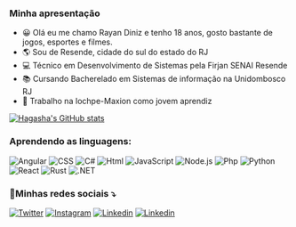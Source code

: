 ### Minha apresentação
- 😀 Olá eu me chamo Rayan Diniz e tenho 18 anos, gosto bastante de jogos, esportes e filmes.
- 🌎 Sou de Resende, cidade do sul do estado do RJ
- 💻 Técnico em Desenvolvimento de Sistemas pela Firjan SENAI Resende
- 📚 Cursando Bacherelado em Sistemas de informação na Unidombosco RJ
- 🔭 Trabalho na Iochpe-Maxion como jovem aprendiz

[![Hagasha's GitHub stats](https://github-readme-stats.vercel.app/api?username=Hagasha&theme=tokyonight&show_icons=true)](https://github.com/anuraghazra/github-readme-stats)

### Aprendendo as linguagens:
![Angular](https://img.shields.io/badge/Angular-DD0031?style=for-the-badge&logo=angular&logoColor=white) ![CSS](https://img.shields.io/badge/CSS3-1572B6?style=for-the-badge&logo=css3&logoColor=white)  ![C#](https://img.shields.io/badge/C%23-239120?style=for-the-badge&logo=c-sharp&logoColor=white) ![Html](https://img.shields.io/badge/HTML5-E34F26?style=for-the-badge&logo=html5&logoColor=white) ![JavaScript](https://img.shields.io/badge/JavaScript-F7DF1E?style=for-the-badge&logo=javascript&logoColor=black) ![Node.js](https://img.shields.io/badge/Node.js-43853D?style=for-the-badge&logo=node.js&logoColor=white) ![Php](https://img.shields.io/badge/PHP-777BB4?style=for-the-badge&logo=php&logoColor=white) ![Python](https://img.shields.io/badge/Python-14354C?style=for-the-badge&logo=python&logoColor=white) ![React](https://img.shields.io/badge/React-20232A?style=for-the-badge&logo=react&logoColor=61DAFB) ![Rust](https://img.shields.io/badge/Rust-000000?style=for-the-badge&logo=rust&logoColor=white) ![.NET](https://img.shields.io/badge/.NET-5C2D91?style=for-the-badge&logo=.net&logoColor=white)
### 🔗Minhas redes sociais ⤵
[![Twitter](https://img.shields.io/badge/Twitter-1DA1F2?style=for-the-badge&logo=twitter&logoColor=white)](https://twitter.com/Hagasha1)
[![Instagram](https://img.shields.io/badge/Instagram-E4405F?style=for-the-badge&logo=instagram&logoColor=white)](https://instagram.com/rayandiniz1)
[![Linkedin](https://img.shields.io/badge/LinkedIn-0077B5?style=for-the-badge&logo=linkedin&logoColor=white)](https://www.linkedin.com/in/rayandiniz/)
[![Linkedin](https://img.shields.io/badge/LinkedIn-0077B5?style=for-the-badge&logo=linkedin&logoColor=white)]()
